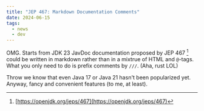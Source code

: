 ```yaml
---
title: "JEP 467: Markdown Documentation Comments"
date: 2024-06-15
tags:
  - news
  - dev
---
```


OMG. Starts from JDK 23 JavDoc documentation proposed by JEP 467 [^jep467] could
be written in markdown rather than in a mixtrue of HTML and `@`-tags. What you
only need to do is prefix comments by `///`. (Aha, rust LOL)

Throw we know that even Java 17 or Java 21 hasn't been popularized yet. Anyway,
fancy and convenient features (to me, at least).

[^jep467]: [https://openjdk.org/jeps/467](https://openjdk.org/jeps/467)
